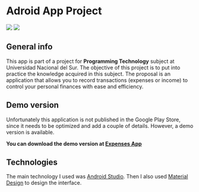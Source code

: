 # Adroid App Project

<img src="https://postimg.cc/LgDRLCvN"/>
<img src="https://postimg.cc/XXbCKrQC"/>

## General info
This app is part of a project for **Programming Technology** subject at Universidad Nacional del Sur.
The objective of this project is to put into practice the knowledge acquired in this subject.
The proposal is an application that allows you to record transactions (expenses or income) to control your personal finances with ease and efficiency.

## Demo version
Unfortunately this application is not published in the Google Play Store, since it needs to be optimized and add a couple of details. However, a demo version is available.

**You can download the demo version at [Expenses App](https://drive.google.com/file/d/17dgRZNjiGMZjRo9LVwWUfJt-XWlTr5kx/view?usp=sharing)**

## Technologies
The main technology I used was [Android Studio](https://developer.android.com/studio). Then I also used [Material Design](https://material.io/) to design the interface.